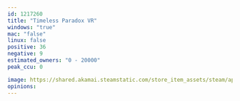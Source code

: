 ```yaml
---
id: 1217260
title: "Timeless Paradox VR"
windows: "true"
mac: "false"
linux: false
positive: 36
negative: 9
estimated_owners: "0 - 20000"
peak_ccu: 0

image: https://shared.akamai.steamstatic.com/store_item_assets/steam/apps/1217260/header.jpg?t=1684977255
opinions:
---
```

